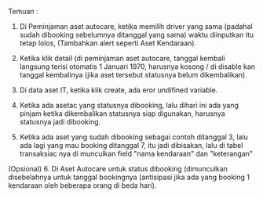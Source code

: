 Temuan :

1. Di Peminjaman aset autocare, ketika memilih driver yang sama (padahal sudah dibooking sebelumnya ditanggal yang sama) waktu diinputkan itu tetap lolos, (Tambahkan alert seperti Aset Kendaraan).


2. Ketika klik detail (di peminjaman aset autocare, tanggal kembali langsung terisi otomatis 1 Januari 1970, harusnya kosong / di disable kan tanggal kembalinya (jika aset tersebut statusnya belum dikembalikan).


3. Di data aset IT, ketika klik create, ada eror undifined variable.


4. Ketika ada asetac yang statusnya dibooking, lalu dihari ini ada yang pinjam ketika dikembalikan statusnya siap digunakan, harusnya statusnya jadi dibooking.


5. Ketika ada aset yang sudah dibooking sebagai contoh ditanggal 3, lalu ada lagi yang mau booking ditanggal 7, itu jadi dibisakan, lalu di tabel transaksiac nya di munculkan field "nama kendaraan" dan "keterangan"

(Opsional)
6. Di Aset Autocare untuk status dibooking (dimunculkan disebelahnya untuk tanggal bookingnya (antisipasi jika ada yang booking 1 kendaraan oleh beberapa orang di beda hari). 
